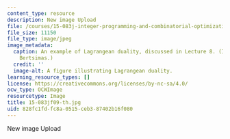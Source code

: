 ```yaml
---
content_type: resource
description: New image Upload
file: /courses/15-083j-integer-programming-and-combinatorial-optimization-fall-2009/828fc1fdfc8a0515ceb387402b16f080_15-083jf09-th.jpg
file_size: 11150
file_type: image/jpeg
image_metadata:
  caption: An example of Lagrangean duality, discussed in Lecture 8. (Image by Prof.
    Bertsimas.)
  credit: ''
  image-alt: A figure illustrating Lagrangean duality.
learning_resource_types: []
license: https://creativecommons.org/licenses/by-nc-sa/4.0/
ocw_type: OCWImage
resourcetype: Image
title: 15-083jf09-th.jpg
uid: 828fc1fd-fc8a-0515-ceb3-87402b16f080
---
```

New image Upload